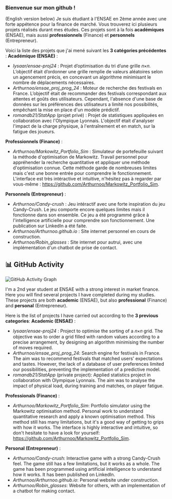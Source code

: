 ### Bienvenue sur mon github !

(English version below)
Je suis étudiant à l'ENSAE en 2ème année avec une forte appétence pour la finance de marché. Vous trouverez ici plusieurs projets réalisés durant mes études. Ces projets sont à la fois **académiques** (ENSAE), mais aussi **professionnels** (Finance) et **personnels** (Entrepreneur). 

Voici la liste des projets que j'ai mené suivant les **3 catégories précédentes** :
**Académique (ENSAE)** :
- *lysaar/ensae-proj24* : Projet d’optimisation du tri d’une grille 𝑛×𝑛. L’objectif était d’ordonner une grille remplie de valeurs aléatoires selon un agencement précis, en concevant un algorithme minimisant le nombre de déplacements nécessaires.
- *Arthurnoo/ensae_proj_prog_24* : Moteur de recherche des festivals en France. L’objectif était de recommander des festivals correspondant aux attentes et goûts des utilisateurs. Cependant, l'absence d'une base de données sur les préférences des utilisateurs a limité nos possibilités, empêchant la mise en place d'un modèle prédictif.
- *romandb21/StatApp* (projet privé) : Projet de statistiques appliquées en collaboration avec l'Olympique Lyonnais. L'objectif était d'analyser l'impact de la charge physique, à l'entraînement et en match, sur la fatigue des joueurs.

**Professionnels (Finance)** :
- *Arthurnoo/Markowitz_Portfolio_Sim* : Simulateur de portefeuille suivant la méthode d'optimisation de Markowitz. Travail personnel pour appréhender la recherche quantitative et appliquer une méthode d'optimisation connue. Cette méthode garde de nombreuses limites mais c'est une bonne entrée pour comprendre le fonctionnement. L'interface est très intéractive et intuitive, n'hésitez pas à regarder par vous-même : https://github.com/Arthurnoo/Markowitz_Portfolio_Sim.

**Personnels (Entrepreneur)** :
- *Arthurnoo/Candy-crush* : Jeu intéractif avec une forte inspiration du jeu Candy-Crush. Le jeu comporte encore quelques limites mais il fonctionne dans son ensemble. Ce jeu a été programmé grâce à l'intelligence artificielle pour comprendre son fonctionnement. Une publication sur LinkedIn a été faite.
- *Arthurnoo/Arthurnoo.github.io* : Site internet personnel en cours de construction.
- *Arthurnoo/Robin_glasses* : Site internet pour autrui, avec une implémentation d'un chatbot de prise de contact.


## 📊 GitHub Activity

![GitHub Activity Graph](https://github-readme-activity-graph.vercel.app/graph?username=Arthurnoo&theme=github-dark)


I'm a 2nd year student at ENSAE with a strong interest in market finance. Here you will find several projects I have completed during my studies. These projects are both **academic** (ENSAE), but also **professional** (Finance) and **personal** (Entrepreneur). 

Here is the list of projects I have carried out according to the **3 previous categories**:
**Academic (ENSAE)** :
- *lysaar/ensae-proj24* : Project to optimise the sorting of a 𝑛×𝑛 grid. The objective was to order a grid filled with random values according to a precise arrangement, by designing an algorithm minimising the number of moves required.
- *Arthurnoo/ensae_proj_prog_24*: Search engine for festivals in France. The aim was to recommend festivals that matched users' expectations and tastes. However, the lack of a database of user preferences limited our possibilities, preventing the implementation of a predictive model.
- *romandb21/StatApp* (private project): Applied statistics project in collaboration with Olympique Lyonnais. The aim was to analyse the impact of physical load, during training and matches, on player fatigue.

**Professionals (Finance)** :
- *Arthurnoo/Markowitz_Portfolio_Sim*: Portfolio simulator using the Markowitz optimisation method. Personal work to understand quantitative research and apply a known optimisation method. This method still has many limitations, but it's a good way of getting to grips with how it works. The interface is highly interactive and intuitive, so don't hesitate to have a look for yourself: https://github.com/Arthurnoo/Markowitz_Portfolio_Sim.

**Personal (Entrepreneur)** :
- *Arthurnoo/Candy-crush*: Interactive game with a strong Candy-Crush feel. The game still has a few limitations, but it works as a whole. The game has been programmed using artificial intelligence to understand how it works. It has been published on LinkedIn.
- *Arthurnoo/Arthurnoo.github.io*: Personal website under construction.
- *Arthurnoo/Robin_glasses*: Website for others, with an implementation of a chatbot for making contact.
